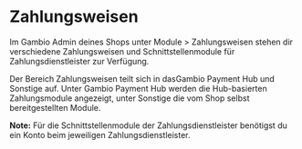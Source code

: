 # Zahlungsweisen 

Im Gambio Admin deines Shops unter Module \> Zahlungsweisen stehen dir verschiedene Zahlungsweisen und Schnittstellenmodule für Zahlungsdienstleister zur Verfügung.

Der Bereich Zahlungsweisen teilt sich in dasGambio Payment Hub und Sonstige auf. Unter Gambio Payment Hub werden die Hub-basierten Zahlungsmodule angezeigt, unter Sonstige die vom Shop selbst bereitgestellten Module.

**Note:** Für die Schnittstellenmodule der Zahlungsdienstleister benötigst du ein Konto beim jeweiligen Zahlungsdienstleister.

  

  




